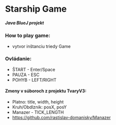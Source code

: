 # Starship Game
##### Java BlueJ projekt 


### How to play game:
- vytvor inštanciu triedy Game

### Ovládanie:
- ŠTART - Enter/Space
- PAUZA - ESC
- POHYB - LEFT/RIGHT

#### Zmeny v súboroch z projektu TvaryV3:

- Platno: title, width, height
- Kruh/Obdlznik: posX, posY
- Manazer - TICK_LENGTH
- https://github.com/rastislav-domanisky/Manazer